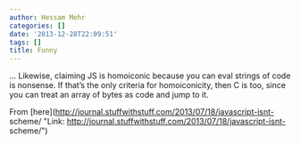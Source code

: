 ```yaml
---
author: Hessam Mehr
categories: []
date: '2013-12-28T22:09:51'
tags: []
title: Funny
---
```

... Likewise, claiming JS is homoiconic because you can eval strings of code
is nonsense. If that’s the only criteria for homoiconicity, then C is too,
since you can treat an array of bytes as code and jump to it.  

From [here](http://journal.stuffwithstuff.com/2013/07/18/javascript-isnt-
scheme/ "Link: http://journal.stuffwithstuff.com/2013/07/18/javascript-isnt-
scheme/")